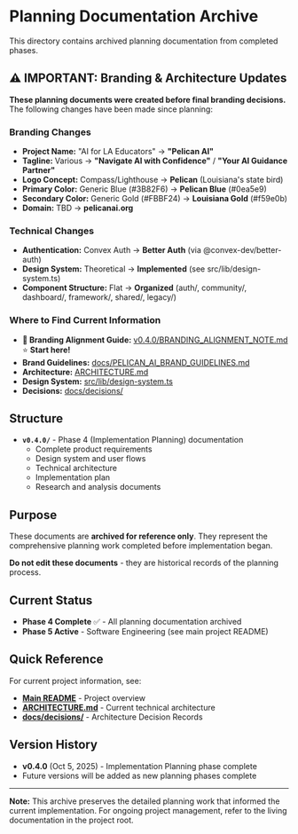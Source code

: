 # Planning Documentation Archive

This directory contains archived planning documentation from completed phases.

## ⚠️ IMPORTANT: Branding & Architecture Updates

**These planning documents were created before final branding decisions.** The following changes have been made since planning:

### Branding Changes
- **Project Name:** "AI for LA Educators" → **"Pelican AI"**
- **Tagline:** Various → **"Navigate AI with Confidence"** / **"Your AI Guidance Partner"**
- **Logo Concept:** Compass/Lighthouse → **Pelican** (Louisiana's state bird)
- **Primary Color:** Generic Blue (#3B82F6) → **Pelican Blue** (#0ea5e9)
- **Secondary Color:** Generic Gold (#FBBF24) → **Louisiana Gold** (#f59e0b)
- **Domain:** TBD → **pelicanai.org**

### Technical Changes
- **Authentication:** Convex Auth → **Better Auth** (via @convex-dev/better-auth)
- **Design System:** Theoretical → **Implemented** (see src/lib/design-system.ts)
- **Component Structure:** Flat → **Organized** (auth/, community/, dashboard/, framework/, shared/, legacy/)

### Where to Find Current Information
- **🎯 Branding Alignment Guide:** [v0.4.0/BRANDING_ALIGNMENT_NOTE.md](v0.4.0/BRANDING_ALIGNMENT_NOTE.md) ⭐ **Start here!**
- **Brand Guidelines:** [docs/PELICAN_AI_BRAND_GUIDELINES.md](../PELICAN_AI_BRAND_GUIDELINES.md)
- **Architecture:** [ARCHITECTURE.md](../../ARCHITECTURE.md)
- **Design System:** [src/lib/design-system.ts](../../src/lib/design-system.ts)
- **Decisions:** [docs/decisions/](../decisions/)

## Structure

- **`v0.4.0/`** - Phase 4 (Implementation Planning) documentation
  - Complete product requirements
  - Design system and user flows
  - Technical architecture
  - Implementation plan
  - Research and analysis documents

## Purpose

These documents are **archived for reference only**. They represent the comprehensive planning work completed before implementation began.

**Do not edit these documents** - they are historical records of the planning process.

## Current Status

- **Phase 4 Complete** ✅ - All planning documentation archived
- **Phase 5 Active** - Software Engineering (see main project README)

## Quick Reference

For current project information, see:
- **[Main README](../../README.md)** - Project overview
- **[ARCHITECTURE.md](../../ARCHITECTURE.md)** - Current technical architecture
- **[docs/decisions/](../decisions/)** - Architecture Decision Records

## Version History

- **v0.4.0** (Oct 5, 2025) - Implementation Planning phase complete
- Future versions will be added as new planning phases complete

---

**Note:** This archive preserves the detailed planning work that informed the current implementation. For ongoing project management, refer to the living documentation in the project root.
